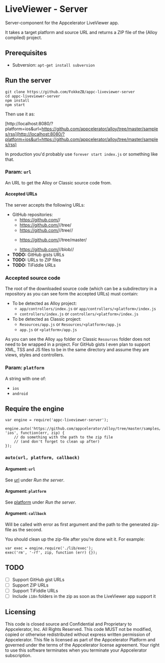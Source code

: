 # LiveViewer - Server

Server-component for the Appcelerator LiveViewer app.

It takes a target platform and source URL and returns a ZIP file of the (Alloy compiled) project.

## Prerequisites

* Subversion: `apt-get install subversion`

## Run the server

```
git clone https://github.com/FokkeZB/appc-liveviewer-server
cd appc-liveviewer-server
npm install
npm start
```

Then use it as:

[http://localhost:8080/?platform=ios&url=https://github.com/appcelerator/alloy/tree/master/samples/rss](http://localhost:8080/?platform=ios&url=https://github.com/appcelerator/alloy/tree/master/samples/rss)

In production you'd probably use `forever start index.js` or something like that.

### Param: `url`
An URL to get the Alloy or Classic source code from.

#### Accepted URLs
The server accepts the following URLs:

* GitHub repositories:
  * https://github.com/<user>/<repo>
  * https://github.com/<user>/<repo>/tree/<branch>
  * https://github.com/<user>/<repo>/tree/<branch>/<dir>
  * https://github.com/<user>/<repo>/tree/master/<dir>
  * https://github.com/<user>/<repo>/blob/<master>/<file>
* **TODO:** GitHub gists URLs
* **TODO:** URLs to ZIP files
* **TODO:** TiFiddle URLs

### Accepted source code
The root of the downloaded source code (which can be a subdirectory in a repository as you can see form the accepted URLs) must contain:

* To be detected as Alloy project:
  * `app/controllers/index.js` or `app/controllers/<platform>/index.js`
  * `controllers/index.js` or `controllers/<platform>/index.js`
* To be detected as Classic project:
  * `Resources/app.js` or `Resources/<platform>/app.js`
  * `app.js` or `<platform>/app.js`
  
As you can see the Alloy `app` folder or Classic `Resources` folder does not need to be wrapped in a project. For GitHub gists I even plan to support XML, TSS and JS files to be in the same directory and assume they are views, styles and controllers.

### Param: `platform`
A string with one of:

* `ios`
* `android`

## Require the engine

```
var engine = require('appc-liveviewer-server');

engine.auto('https://github.com/appcelerator/alloy/tree/master/samples/rss', 'ios', function(err, zip) {
	// do something with the path to the zip file
	// (and don't forget to clean up after)
});
```

### `auto(url, platform, callback)`

#### Argument: `url`
See [url](#param-url) under *Run the server*.

#### Argument: `platform`
See [platform](#param-platform) under *Run the server*.

#### Argument: `callback`
Will be called with error as first argument and the path to the generated zip-file as the second.

You should clean up the zip-file after you're done wit it. For example:

```
var exec = engine.require('./lib/exec');
exec('rm', '-rf', zip, function (err) {});
```

## TODO

* [ ] Support GitHub gist URLs
* [ ] Support ZIP URLs
* [ ] Support TiFiddle URLs
* [ ] Include `i18n` folders in the zip as soon as the LiveViewer app support it

## Licensing
This code is closed source and Confidential and Proprietary to Appcelerator, Inc. All Rights Reserved. This code MUST not be modified, copied or otherwise redistributed without express written permission of Appcelerator. This file is licensed as part of the Appcelerator Platform and governed under the terms of the Appcelerator license agreement. Your right to use this software terminates when you terminate your Appcelerator subscription.
